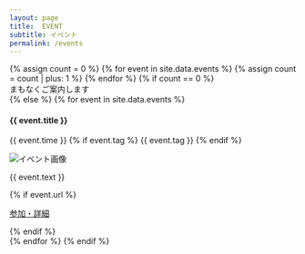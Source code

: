 ```yaml
---
layout: page
title:  EVENT
subtitle: イベント
permalink: /events
---
```

  <div class="row text-left">
    {% assign count = 0 %}
    {% for event in site.data.events %}
    {% assign count = count | plus: 1 %}
    {% endfor %}
    {% if count == 0 %}
      <div class="col-12 text-center">
        <div class='wait-for-a-moment'>まもなくご案内します</div>
    {% else %}
      {% for event in site.data.events %}
      <div class="col-md-6 col-12 p-3" id="{{ event.title }}">
        <h4 class="ws-title">{{ event.title }}</h4>
        <p>
          {{ event.time }}
          {% if event.tag %}
          <span class="badge badge-ws">{{ event.tag }}</span>
          {% endif %}
        </p>
        <img src="/img/{{ site.year }}/event/{{ event.img }}" class="w-100" alt="イベント画像">
        <p>{{ event.text }}</p>
        {% if event.url %}
        <p class="text-left"><a class="btn btn-main session_btn" href="{{ site.url }}/{{ event.url}}">参加・詳細</a></p>
        {% endif %}
      </div>
      {% endfor %}
    {% endif %}
  </div>
